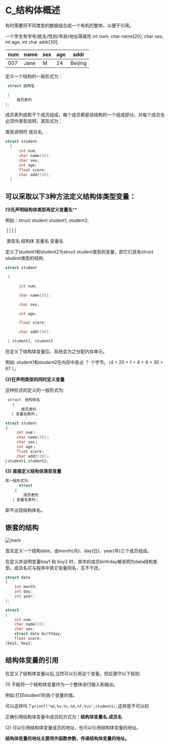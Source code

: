 # C_结构体概述

有时需要将不同类型的数据组合成一个有机的整体，以便于引用。

一个学生有学号/姓名/性别/年龄/地址等属性   int num; char name[20]; char sex; int age;   int char addr[30];

| num  | name | sex  | age  | addr    |
| ---- | ---- | ---- | ---- | ------- |
| 007  | Jane | M    | 24   | Beijing |

定义一个结构的一般形式为：

```c
 struct 结构名

 {
     成员表列
};
```

成员表列由若干个成员组成，每个成员都是该结构的一个组成部分。对每个成员也必须作类型说明，其形式为：

   类型说明符   成员名;

```C
struct student
  {
      int num;
      char name[20];
      char sex;
      int age;
      float score;
      char addr[30];
  }

```

## 可以采取以下3种方法定义结构体类型变量：

**(1)先声明结构体类型再定义变量名****

例如：struct  student       student1, student2;

​                    |            |                     |               |       

​                  类型名   结构体             变量名      变量名 

定义了student1和student2为struct  student类型的变量，即它们具有struct student类型的结构.

```c
struct student

 {

      int num;

      char name[20];

      char sex;

      int age;

      float score;

      char addr[30];

 } student1, student2
```

在定义了结构体变量后，系统会为之分配内存单元。

例如:  student1和student2在内存中各占 ？ 个字节。（4 + 20 + 1 + 4 + 4 + 30 =  67 ）。

**(2)在声明类型的同时定义变量**

  这种形式的定义的一般形式为:

```c
 struct　结构体名
   ｛
       成员表列
   ｝变量名表列； 

```

```c
struct student
｛   
	 int num；
     char name[20]；
     char sex；
     int age；
     float score；
     char addr[30]；
｝student1,student2;
```

**(3) 直接定义结构体类型变量**

```c
其一般形式为:
      struct
    ｛
　　　   成员表列
　　｝变量名表列；

```

即不出现结构体名。



## 嵌套的结构

![mark](http://ozxf77u6w.bkt.clouddn.com/blog/180403/D543hKfkL8.png?imageslim)

首先定义一个结构date，由month(月)、day(日)、year(年)三个成员组成。

在定义并说明变量boy1 和 boy2 时，其中的成员birthday被说明为data结构类型。成员名可与程序中其它变量同名，互不干扰。

```c
struct date
{
    int month;
    int day;
    int year;
};

```

```c
struct
{
    int num;
    char name[20];
    char sex;
    struct date birthday;
    float score;
}boy1, boy2;
```

## 结构体变量的引用

在定义了结构体变量以后,当然可以引用这个变量。但应遵守以下规则:   

(1) 不能将一个结构体变量作为一个整体进行输入和输出。

例如:打印student1的各个变量的值。

可以这样吗？`printf(″%d,%s,%c,%d,%f,%\n″,student1);`这样是不可以的

正确引用结构体变量中成员的方式为：**结构体变量名.成员名**

(2) 可以引用结构体变量成员的地址，也可以引用结构体变量的地址。

**结构体变量的地址主要用作函数参数，传递结构体变量的地址。**







